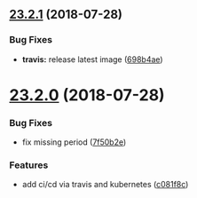 ## [23.2.1](https://github.com/tandfgroup/david-www/compare/v23.2.0...v23.2.1) (2018-07-28)


### Bug Fixes

* **travis:** release latest image ([698b4ae](https://github.com/tandfgroup/david-www/commit/698b4ae))

# [23.2.0](https://github.com/tandfgroup/david-www/compare/v23.1.3...v23.2.0) (2018-07-28)


### Bug Fixes

* fix missing period ([7f50b2e](https://github.com/tandfgroup/david-www/commit/7f50b2e))


### Features

* add ci/cd via travis and kubernetes ([c081f8c](https://github.com/tandfgroup/david-www/commit/c081f8c))
